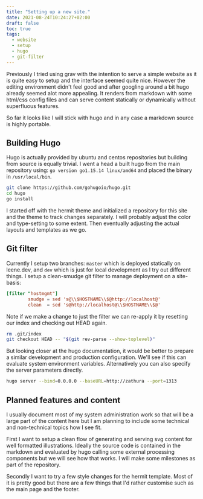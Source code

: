 ```yaml
---
title: "Setting up a new site."
date: 2021-08-24T10:24:27+02:00
draft: false
toc: true
tags:
  - website
  - setup
  - hugo
  - git-filter
---
```


Previously I tried using grav with the intention to serve a simple website as
it is quite easy to setup and the interface seemed quite nice. However the
editing environment didn't feel good and after googling around a bit hugo
already seemed alot more appealing. It renders from markdown with some html/css
config files and can serve content statically or dynamically without superfluous
features.

So far it looks like I will stick with hugo and in any case a markdown source is
highly portable.

## Building Hugo

Hugo is actually provided by ubuntu and centos repositories but building from
source is equally trivial. I went a head a built hugo from the main repository
using: `go version go1.15.14 linux/amd64` and placed the binary in
`/usr/local/bin`.

```bash
git clone https://github.com/gohugoio/hugo.git
cd hugo
go install
```
I started off with the hermit theme and initialized a repository for this site
and the theme to track changes separately. I will probably adjust the color and
type-setting to some extent. Then eventually adjusting the actual layouts and
templates as we go.

## Git filter

Currently I setup two branches: `master` which is deployed statically on
leene.dev, and `dev` which is just for local development as I try out different
things. I setup a clean-smudge git filter to manage deployment on a site-basis:

``` toml
[filter "hostmgmt"]
        smudge = sed 's@\\$HOSTNAME\\$@http://localhost@'
        clean  = sed 's@http://localhost@\\$HOSTNAME\\$@'
```

Note if we make a change to just the filter we can re-apply it by resetting our
index and checking out HEAD again.

``` bash
rm .git/index
git checkout HEAD -- "$(git rev-parse --show-toplevel)"
```

But looking closer at the hugo documentation, it would be better to prepare a
similar development and production configuration. We'll see if this can evaluate
system environment variables. Alternatively you can also specify the server
parameters directly.

``` bash
hugo server --bind=0.0.0.0 --baseURL=http://zathura --port=1313
```

## Planned features and content

I usually document most of my system administration work so that will be a large
part of the content here but I am planning to include some technical and
non-technical topics how I see fit.

First I want to setup a clean flow of generating and serving svg content for
well formatted illustrations. Ideally the source code is contained in the
markdown and evaluated by hugo calling some external processing components but
we will see how that works. I will make some milestones as part of the
repository.

Secondly I want to try a few style changes for the hermit template. Most of it
is pretty good but there are a few things that I'd rather customise such as the
main page and the footer.
